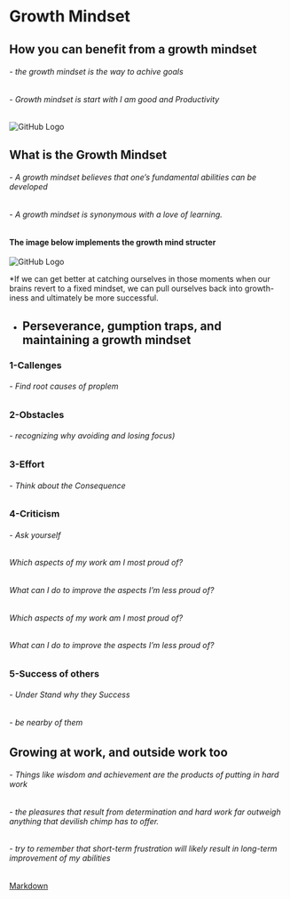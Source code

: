 # **Growth Mindset**
## How you can benefit from a growth mindset
  ######    - the growth mindset is the way to achive goals 
  ######    - Growth mindset is start with I am good and Productivity 
![GitHub Logo](https://3kllhk1ibq34qk6sp3bhtox1-wpengine.netdna-ssl.com/wp-content/uploads/2015/11/growth-mindset.png)


## What is the Growth Mindset
######    - A growth mindset believes that one’s fundamental abilities can be developed 
######    - A growth mindset is synonymous with a love of learning.
####     The image below implements the growth mind structer
![GitHub Logo](https://3kllhk1ibq34qk6sp3bhtox1-wpengine.netdna-ssl.com/wp-content/uploads/NewGrowthMindset2-1120x1400.png)

*If we can get better at catching ourselves in those moments when our brains revert to a fixed mindset, we can pull ourselves back into growth-iness and ultimately be more successful.


* ## Perseverance, gumption traps, and maintaining a growth mindset
###    1-Callenges
######        - Find root causes of proplem
###    2-Obstacles
######        - recognizing why avoiding and losing focus)
###    3-Effort
######        - Think about the Consequence 
###    4-Criticism
######        - Ask yourself 
######          Which aspects of my work am I most proud of?
######          What can I do to improve the aspects I’m less proud of?
######          Which aspects of my work am I most proud of?
######          What can I do to improve the aspects I’m less proud of?
###    5-Success of others 
######        - Under Stand why they Success 
######        - be nearby of them



##  Growing at work, and outside work too
######    - Things like wisdom and achievement are the products of putting in hard work
######    - the pleasures that result from determination and hard work far outweigh anything that devilish chimp has to offer.
######    - try to remember that short-term frustration will likely result in long-term improvement of my abilities

[Markdown](https://mohnalkhateeb.github.io/reading-notes-ma/read01.md)
 



